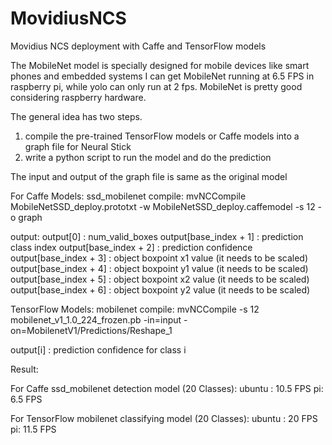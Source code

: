 # MovidiusNCS
Movidius NCS deployment with Caffe and TensorFlow models

The MobileNet model is specially designed for mobile devices like smart phones and embedded systems
I can get MobileNet running at 6.5 FPS in raspberry pi, while yolo can only run at 2 fps. MobileNet is pretty good considering raspberry hardware.

The general idea has two steps.
1. compile the pre-trained TensorFlow models or Caffe models into a graph file for Neural Stick
2. write a python script to run the model and do the prediction

The input and output of the graph file is same as the original model

For Caffe Models: ssd_mobilenet
compile:
mvNCCompile MobileNetSSD_deploy.prototxt -w MobileNetSSD_deploy.caffemodel  -s 12 -o graph

output:
output[0] :  num_valid_boxes
output[base_index + 1] : prediction class index
output[base_index + 2] : prediction confidence
output[base_index + 3] : object boxpoint x1 value (it needs to be scaled)
output[base_index + 4] : object boxpoint y1 value (it needs to be scaled)
output[base_index + 5] : object boxpoint x2 value (it needs to be scaled)
output[base_index + 6] : object boxpoint y2 value (it needs to be scaled)


TensorFlow Models: mobilenet
compile:
mvNCCompile -s 12 mobilenet_v1_1.0_224_frozen.pb  -in=input -on=MobilenetV1/Predictions/Reshape_1

output[i] : prediction confidence for class i


Result:

For Caffe ssd_mobilenet detection model (20 Classes):
ubuntu : 10.5 FPS
pi: 6.5 FPS

For TensorFlow mobilenet classifying model (20 Classes):
ubuntu : 20 FPS
pi: 11.5 FPS

